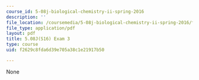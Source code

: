 ```yaml
---
course_id: 5-08j-biological-chemistry-ii-spring-2016
description: ''
file_location: /coursemedia/5-08j-biological-chemistry-ii-spring-2016/f2629c8fda6d39e705a38c1e21917b50_MIT5_08jS16exam3.pdf
file_type: application/pdf
layout: pdf
title: 5.08J(S16) Exam 3
type: course
uid: f2629c8fda6d39e705a38c1e21917b50

---
```

None